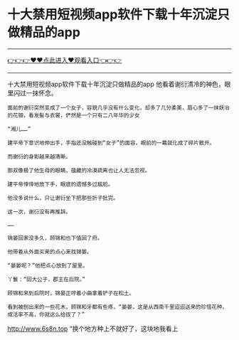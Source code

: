 # 十大禁用短视频app软件下载十年沉淀只做精品的app

<hr/><a href="https://github.com/qiuhjg/faxd/issues/1">👉👉👉♥♥点此进入♥观看入口👈👉👉</a><hr/>

十大禁用短视频app软件下载十年沉淀只做精品的app
他看着谢衍清冷的神色，眼里闪过一抹怀念。

    面前的谢衍突然变成了一个女子，容貌几乎没有什么变化，却多了几分柔美，眉心多了一抹妖冶的花钿，看发髻与衣裳，俨然是一个只有二八年华的少女

    “湘儿……”

    建平帝下意识地伸出手，手指还没触碰到“女子”的面容，眼前的一幕就化成了碎片散开。

    而谢衍的身影越来越清晰。

    那双像极了他生母的眼睛，蕴藏的冷漠疏离也让人无法忽视。

    建平帝悻悻地放下手，眼底的遗憾多过尴尬。

    他没多说什么，只让谢衍坐下把那些折子批完。

    这一次，谢衍没有再推辞。

    ……

    锦晏回家没多久，顾锦和也下值回了府。

    他带着从外面买来的点心来找锦晏。

    “晏晏呢？”他把点心放到了屋里。

    丫鬟：“回大公子，郡主在后院。”

    顾锦和来到后院时，锦晏正哼着小曲拿着铲子在松土。

    看到被刨出来的一些花木，顾锦和牙都有些疼，“晏晏，这是从西南千里迢迢送来的珍惜花种，成活率不高，你就这么给拔了？”
http://www.6s8n.top
    “换个地方种上不就好了，这块地我看上
